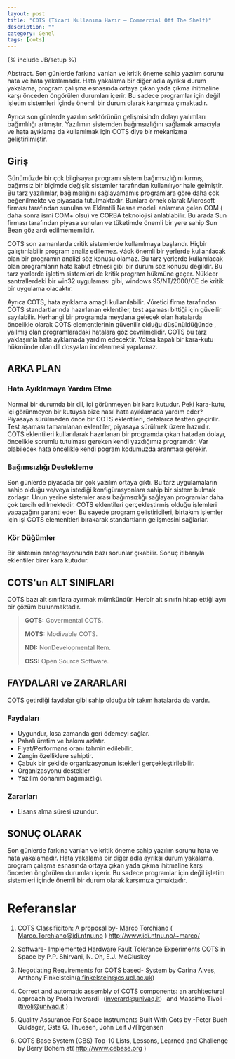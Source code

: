 ```yaml
---
layout: post
title: "COTS (Ticari Kullanıma Hazır – Commercial Off The Shelf)"
description: ""
category: Genel
tags: [cots]
---
```


{% include JB/setup %}


Abstract. Son günlerde farkına varılan ve kritik öneme sahip yazılım sorunu hata ve hata yakalamadır. Hata yakalama bir diğer adla ayrıksı durum yakalama, program çalışma esnasında ortaya çıkan yada çıkma ihitmaline karşı önceden öngörülen durumları içerir. Bu sadece programlar için değil işletim sistemleri içinde önemli bir durum olarak karşımıza çımaktadır.

Ayrıca son günlerde yazılım sektörünün gelişmisindn dolayı yaılımları bağımlılığı artmıştır. Yazılımın sistemden bağımsızlığını sağlamak amacıyla ve hata ayıklama da kullanılmak için COTS diye bir mekanizma geliştirilmiştir.

## Giriş

Günümüzde bir çok bilgisayar programı sistem bağımsızlığını kırmış, bağımsız bir biçimde değişik sistemler tarafından kullanılıyor hale gelmiştir. Bu tarz yazılımlar, bağımsılığını sağlayamamış programlara göre daha çok beğenilmekte ve piyasada tutulmaktadır. Bunlara örnek olarak Microsoft firması tarafından sunulan ve Eklentili Nesne modeli anlamına gelen COM ( daha sonra ismi COM+ olsu) ve CORBA teknolojisi anlatılabilir. Bu arada Sun firması tarafından piyasa sunulan ve tüketimde önemli bir yere sahip Sun Bean göz ardı edilmememlidir.

COTS son zamanlarda critik sistemlerde kullanılmaya başlandı. Hiçbir çalıştırılabilir program analiz edilemez. √áok önemli bir yerlerde kullanılacak olan bir programın analizi söz konusu olamaz. Bu tarz yerlerde kullanılacak olan programların hata kabut etmesi gibi bir durum söz konusu değildir. Bu tarz yerlerde işletim sistemleri de kritik program hükmüne geçer. Nükleer santrallerdeki bir win32 uygulaması gibi, windows 95/NT/2000/CE de kritik bir uygulama olacaktır.

Ayrıca COTS, hata ayıklama amaçlı kullanılabilir. √úretici firma tarafından COTS standartlarında hazırlanan eklentiler, test aşaması bittiği için güveilir sayılabilir. Herhangi bir programda meydana gelecek olan hatalarda öncelikle olarak COTS elementlerinin güvenilir olduğu düşünüldüğünde , yaılmış olan programlaradaki hatalara göz cevrilmelidir. COTS bu tarz yaklaşımla hata ayklamada yardım edecektir. Yoksa kapalı bir kara-kutu hükmünde olan dll dosyaları incelenmesi yapılamaz.

## ARKA PLAN

### Hata Ayıklamaya Yardım Etme

Normal bir durumda bir dll, içi görünmeyen bir kara kutudur. Peki kara-kutu, içi görünmeyen bir kutuysa bize nasıl hata ayıklamada yardım eder? Piyasaya sürülmeden önce bir COTS eklentileri, defalarca testten geçirilir. Test aşaması tamamlanan eklentiler, piyasaya sürülmek üzere hazırdır. COTS eklentileri kullanılarak hazırlanan bir programda çıkan hatadan dolayı, öncelikle sorumlu tutulması gereken kendi yazdığımız programdır. Var olabilecek hata öncelikle kendi pogram kodumuzda aranması gerekir.

### Bağımsızlığı Destekleme

Son günlerde piyasada bir çok yazılım ortaya çıktı. Bu tarz uygulamaların sahip olduğu ve/veya istediği konfigürasyonlara sahip bir sistem bulmak zorlaşır. Unun yerine sistemler arası bağımsızlığı sağlayan programlar daha çok tercih edilmektedir. COTS eklentileri gerçekleştirmiş olduğu işlemleri yapaçağını garanti eder. Bu sayede program geliştiricileri, birtakım işlemler için işi COTS elemenltleri bırakarak standartların gelişmesini sağlarlar.

### Kör Düğümler

Bir sistemin entegrasyonunda bazı sorunlar çıkabilir. Sonuç itibarıyla eklentiler birer kara kutudur.

## COTS'un ALT SINIFLARI

COTS bazı alt sınıflara ayırmak mümkündür. Herbir alt sınııfn hitap ettiği ayrı bir çözüm bulunmaktadır.

>**GOTS:** Govermental COTS.
>
>**MOTS:** Modivable COTS.
>
>**NDI:** NonDevelopmental Item.
>
>**OSS:** Open Source Software.

## FAYDALARI ve ZARARLARI

COTS getirdiği faydalar gibi sahip olduğu bir takım hatalarda da vardır.

### Faydaları

* Uygundur, kısa zamanda geri ödemeyi sağlar.
* Pahalı üretim ve bakımı azlatır.
* Fiyat/Performans oranı tahmin edilebilir.
* Zengin özelliklere sahiptir.
* Çabuk bir şekilde organizasyonun istekleri gerçekleştirilebilir.
* Organizasyonu destekler
* Yazılım donanım bağımsızlığı.

### Zararları

* Lisans alma süresi uzundur.

## SONUÇ OLARAK

Son günlerde farkına varılan ve kritik öneme sahip yazılım sorunu hata ve hata yakalamadır. Hata yakalama bir diğer adla ayrıksı durum yakalama, program çalışma esnasında ortaya çıkan yada çıkma ihitmaline karşı önceden öngörülen durumları içerir. Bu sadece programlar için değil işletim sistemleri içinde önemli bir durum olarak karşımıza çımaktadır.

# Referanslar

1. COTS Classificiton: A proposal by- Marco Torchiano ( Marco.Torchiano@idi.ntnu.no ) <http://www.idi.ntnu.no/~marco/>

2. Software- Implemented Hardware Fault Tolerance Experiments COTS in Space by P.P. Shirvani, N. Oh, E.J. McCluskey

3. Negotiating Requirements for COTS based- System by Carina Alves, Anthony Finkelstein(a.finkelstein@cs.ucl.ac.uk)

4. Correct and automatic assembly of COTS components: an architectural approach by Paola Inverardi -(inverard@univaq.it)- and Massimo Tivoli -(tivoli@univaq.it )

5. Qualıty Assurance For Space Instruments Buılt Wıth Cots by -Peter Buch Guldager, Gsta G. Thuesen, John Leif J√∏rgensen

6. COTS Base System (CBS) Top-10 Lists, Lessons, Learned and Challenge by Berry Bohem at( <http://www.cebase.org> )